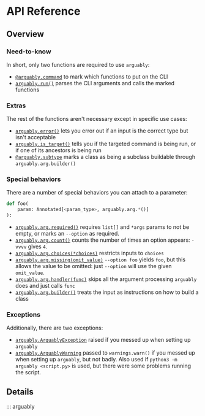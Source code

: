 # API Reference

## Overview

### Need-to-know

In short, only two functions are required to use `arguably`:

* [`@arguably.command`](#arguably.command) to mark which functions to put on the CLI
* [`arguably.run()`](#arguably.run) parses the CLI arguments and calls the marked functions

### Extras

The rest of the functions aren't necessary except in specific use cases:

* [`arguably.error()`](#arguably.error) lets you error out if an input is the correct type but isn't acceptable
* [`arguably.is_target()`](#arguably.is_target) tells you if the targeted command is being run, or if one of its
ancestors is being run
* [`@arguably.subtype`](#arguably.subtype) marks a class as being a subclass buildable through `arguably.arg.builder()`

### Special behaviors

There are a number of special behaviors you can attach to a parameter:

```python
def foo(
    param: Annotated[<param_type>, arguably.arg.*()]
):
```

* [`arguably.arg.required()`](#arguably.arg.required) requires `list[]` and `*args` params to not be empty, or marks an
`--option` as required.
* [`arguably.arg.count()`](#arguably.arg.count) counts the number of times an option appears: `-vvvv` gives `4`.
* [`arguably.arg.choices(*choices)`](#arguably.arg.choices) restricts inputs to `choices`
* [`arguably.arg.missing(omit_value)`](#arguably.arg.missing) `--option foo` yields `foo`, but this allows the value to
be omitted: just `--option` will use the given `omit_value`.
* [`arguably.arg.handler(func)`](#arguably.arg.handler) skips all the argument processing `arguably` does and just calls
`func`
* [`arguably.arg.builder()`](#arguably.arg.builder) treats the input as instructions on how to build a class

### Exceptions

Additionally, there are two exceptions:

* [`arguably.ArguablyException`](#arguably.ArguablyException) raised if you messed up when setting up `arguably`
* [`arguably.ArguablyWarning`](#arguably.ArguablyWarning) passed to `warnings.warn()` if you messed up when setting up
`arguably`, but not badly. Also used if `python3 -m arguably <script.py>` is used, but there were some problems running
the script.

## Details

::: arguably
